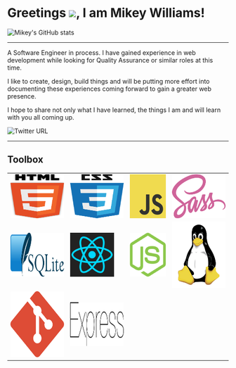 # Greetings <img src="https://raw.githubusercontent.com/MartinHeinz/MartinHeinz/master/wave.gif" width="30px">, I am Mikey Williams!


![Mikey's GitHub stats](https://github-readme-stats.vercel.app/api?username=mikeyjwilliams&count_private=true&show_icons=true)

---

A Software Engineer in process. I have gained experience in web development while looking for Quality Assurance or similar roles at this time.

I like to create, design, build things and will be putting more effort into documenting these experiences coming forward to gain a greater web presence.

I hope to share not only what I have learned, the things I am and will learn with you all coming up.

![Twitter URL](https://img.shields.io/twitter/url?label=follow%20me%20on%20twitter&style=social&url=https%3A%2F%2Ftwitter.com%2FthoughtToDesign)


---

## Toolbox 

<table>
    <tr>
        <td>
            <img src="./imgs/html5-1.svg" alt="html5" width="150" height="100">
        </td>
        <td>
            <img src="./imgs/css-5.svg" alt="css3" width="150" height="100">
        </td>
        <td>
            <img src="./imgs/logo-javascript.svg" alt="JavaScript" width="100" height="100">
        </td>
        <td>
            <img src="./imgs/sass-1.svg" alt="sassy sass" width="150" height="100">
        </td>
    </tr>
    <tr>
        <td>
            <img src="./imgs/sqlite.svg" alt="sqlite" width="150" height="100">
        </td>
        <td>
            <img src="./imgs/react-1.svg" alt="ReactJs" width="100" height="100">
        </td>
        <td>
            <img src="./imgs/nodejs-icon.svg" alt="Node.js" with="150" height="100">
        </td>
        <td>
            <img src="./imgs/linux-tux.svg" alt="Linux systems" width="150" height="150">
        </td>
    </tr>
    <tr>
        <td>
            <img src="./imgs/git-icon.svg" alt="git and github" width="150" height="150">
        </td>
        <td>
            <img src="./imgs/express-109.svg" alt="express.js" width="150" height="100">
        </td>
    </tr>



</table>


















